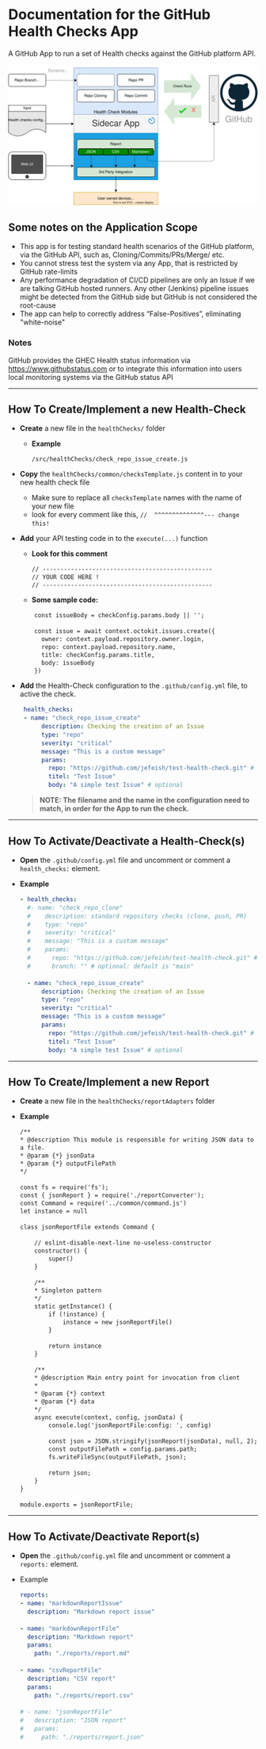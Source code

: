 # Documentation for the GitHub Health Checks App

 A GitHub App to run a set of Health checks against the GitHub platform API.

![diagram](images/architecture.svg)

## Some notes on the Application Scope

- This app is for testing standard health scenarios of the GitHub platform, via the GitHub API, such as, Cloning/Commits/PRs/Merge/ etc.
- You cannot stress test the system via any App, that is restricted by GitHub rate-limits
- Any performance degradation of CI/CD pipelines are only an Issue if we are talking GitHub hosted runners. Any other (Jenkins) pipeline issues might be detected from the GitHub side but GitHub is not considered the root-cause
- The app can help to correctly address “False-Positives”, eliminating "white-noise"

### Notes

GitHub provides the GHEC Health status information via https://www.githubstatus.com or to integrate this information into users local monitoring systems via the GitHub status API

---

## How To Create/Implement a new Health-Check

- **Create** a new file in the `healthChecks/` folder
  - **Example**
  
    ```
    /src/healthChecks/check_repo_issue_create.js
    ```
- **Copy** the `healthChecks/common/checksTemplate.js` content in to your new health check file
  - Make sure to replace all `checksTemplate` names with the name of your new file
  - look for every comment like this, `//  ^^^^^^^^^^^^^^--- change this!`

- **Add** your API testing code in to the `execute(...)` function
  - **Look for this comment**
  
    ```node
    // ------------------------------------------------
    // YOUR CODE HERE !
    // ------------------------------------------------
    ```

  - **Some sample code:**

  ```node
      const issueBody = checkConfig.params.body || '';

      const issue = await context.octokit.issues.create({
        owner: context.payload.repository.owner.login,
        repo: context.payload.repository.name,
        title: checkConfig.params.title,
        body: issueBody
      })
  ```

- **Add** the Health-Check configuration to the `.github/config.yml` file, to active the check.

  ```yaml
   health_checks:
   - name: "check_repo_issue_create"
        description: Checking the creation of an Issue
        type: "repo"
        severity: "critical"
        message: "This is a custom message"
        params:
          repo: "https://github.com/jefeish/test-health-check.git" # required: repository name
          titel: "Test Issue" 
          body: "A simple test Issue" # optional
  ```

  > **NOTE: The filename and the name in the configuration need to match, in order for the App to run the check.**

---

  ## How To Activate/Deactivate a Health-Check(s)

  - **Open** the `.github/config.yml` file and uncomment or comment a `health_checks:` element.

  - **Example**
    
    ```yaml
    - health_checks:
      #- name: "check_repo_clone"
      #    description: standard repository checks (clone, push, PR)
      #    type: "repo"
      #    severity: "critical"
      #    message: "This is a custom message"
      #    params:
      #      repo: "https://github.com/jefeish/test-health-check.git" # required: repository name
      #      branch: "" # optional: default is "main"

      - name: "check_repo_issue_create"
          description: Checking the creation of an Issue
          type: "repo"
          severity: "critical"
          message: "This is a custom message"
          params:
            repo: "https://github.com/jefeish/test-health-check.git" # required: repository name
            titel: "Test Issue" 
            body: "A simple test Issue" # optional
    ```

---

  ## How To Create/Implement a new Report

  - **Create** a new file in the `healthChecks/reportAdapters` folder

  - **Example**

    ```node
    /**
    * @description This module is responsible for writing JSON data to a file.
    * @param {*} jsonData
    * @param {*} outputFilePath
    */

    const fs = require('fs');
    const { jsonReport } = require('./reportConverter');
    const Command = require('../common/command.js')
    let instance = null

    class jsonReportFile extends Command {

        // eslint-disable-next-line no-useless-constructor
        constructor() {
            super()
        }

        /**
        * Singleton pattern
        */
        static getInstance() {
            if (!instance) {
                instance = new jsonReportFile()
            }

            return instance
        }

        /**
        * @description Main entry point for invocation from client
        * 
        * @param {*} context 
        * @param {*} data 
        */
        async execute(context, config, jsonData) {
            console.log('jsonReportFile:config: ', config)

            const json = JSON.stringify(jsonReport(jsonData), null, 2);
            const outputFilePath = config.params.path;
            fs.writeFileSync(outputFilePath, json);

            return json;
        }
    }

    module.exports = jsonReportFile;
    ```

---

  ## How To Activate/Deactivate Report(s)

  - **Open** the `.github/config.yml` file and uncomment or comment a `reports:` element.

  - Example
    ```yaml
    reports:
    - name: "markdownReportIssue"
      description: "Markdown report issue"

    - name: "markdownReportFile"
      description: "Markdown report"
      params:
        path: "./reports/report.md"
      
    - name: "csvReportFile"
      description: "CSV report"
      params:
        path: "./reports/report.csv"   

    # - name: "jsonReportFile"
    #   description: "JSON report"
    #   params:
    #     path: "./reports/report.json"
    ```